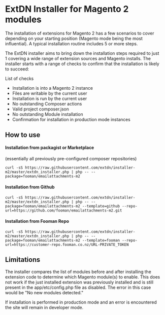 # ExtDN Installer for Magento 2 modules

The installation of extensions for Magento 2 has a few scenarios to cover depending on your starting position
(Magento mode being the most influential). A typical installation routine includes 5 or more steps.

The ExtDN installer aims to bring down the installation steps required to just 1 covering a wide range of extension
sources and Magento installs. The installer starts with a range of checks to confirm that the installation is likely
to succeed:

List of checks
* Installation is into a Magento 2 instance
* Files are writable by the current user
* Installation is run by the current user
* No outstanding Composer actions
* Valid project composer.json
* No outstanding Module installation
* Confirmation for installation in production mode instances

## How to use

#### Installation from packagist or Marketplace 
(essentially all previously pre-configured composer repositories)
```
curl -sS https://raw.githubusercontent.com/extdn/installer-m2/master/extdn_installer.php | php -- --package=fooman/emailattachments-m2
```

#### Installation from Github
```
curl -sS https://raw.githubusercontent.com/extdn/installer-m2/master/extdn_installer.php | php -- --package=fooman/emailattachments-m2 --template=github --repo-url=https://github.com/fooman/emailattachments-m2.git
```

#### Installation from Fooman Repo
```
curl -sS https://raw.githubusercontent.com/extdn/installer-m2/master/extdn_installer.php | php -- --package=fooman/emailattachments-m2 --template=fooman --repo-url=https://customer-repo.fooman.co.nz/URL-PRIVATE_TOKEN
```

## Limitations
The installer compares the list of modules before and after installing the extension code to determine which Magento module(s) to enable. This does not work if
the just installed extension was previously installed and is still present in the app/etc/config.php file as disabled. The error in this case would be "No new modules detected."

If installation is performed in production mode and an error is encountered the site will remain in developer mode.